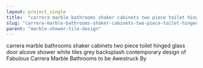 ```yaml
---
layout: project_single
title:  "carrera marble bathrooms shaker cabinets two piece toilet hinged glass door alcove shower white tiles grey backsplash contemporary design of Fabulous Carrera Marble Bathrooms to be Awestruck By"
slug: "carrera-marble-bathrooms-shaker-cabinets-two-piece-toilet-hinged-glass-door-alcove-shower-white-tiles"
parent: "marble-shower-tile-design"
---
```

carrera marble bathrooms shaker cabinets two piece toilet hinged glass door alcove shower white tiles grey backsplash contemporary design of Fabulous Carrera Marble Bathrooms to be Awestruck By